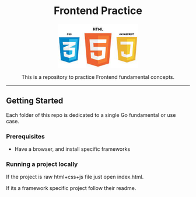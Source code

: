 <h1 align="center">Frontend Practice</h1>

<p align="center">
    <img src="/frontend.jpeg" width="220px" height="120px"/>
</p>

<p align="center">
    This is a repository to practice Frontend fundamental concepts.
</p>

<hr>

## Getting Started

Each folder of this repo is dedicated to a single Go fundamental or use case.

### Prerequisites

- Have a browser, and install specific frameworks

### Running a project locally

If the project is raw html+css+js file just open index.html.

If its a framework specific project follow their readme.
